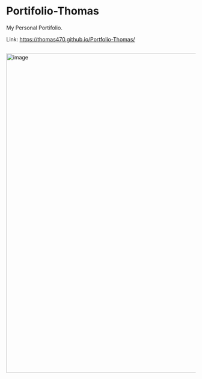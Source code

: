 # Portifolio-Thomas

My Personal Portifolio.

Link: https://thomas470.github.io/Portfolio-Thomas/

##

<img width="851" alt="image" src="https://user-images.githubusercontent.com/80831811/225816732-15786517-e4b9-48e1-9de7-11749394921a.png">

